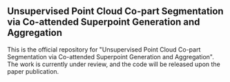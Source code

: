 ## Unsupervised Point Cloud Co-part Segmentation via Co-attended Superpoint Generation and Aggregation

This is the official repository for "Unsupervised Point Cloud Co-part Segmentation via Co-attended Superpoint Generation and Aggregation". The work is currently under review, and the code will be released upon the paper publication.
